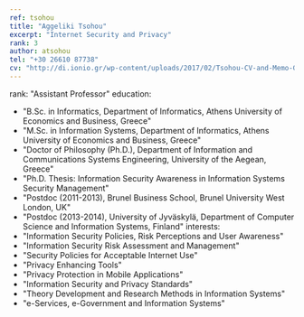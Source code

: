 ```yaml
---
ref: tsohou
title: "Aggeliki Tsohou"
excerpt: "Internet Security and Privacy"
rank: 3
author: atsohou
tel: "+30 26610 87738"
cv: "http://di.ionio.gr/wp-content/uploads/2017/02/Tsohou-CV-and-Memo-GR.pdf"
---
```


rank: "Assistant Professor"
education:
  - "B.Sc. in Informatics, Department of Informatics, Athens University of Economics and Business, Greece"
  - "M.Sc. in Information Systems, Department of Informatics, Athens University of Economics and Business, Greece"
  - "Doctor of Philosophy (Ph.D.), Department of Information and Communications Systems Engineering, University of the Aegean, Greece"
  - "Ph.D. Thesis: Information Security Awareness in Information Systems Security Management"
  - "Postdoc (2011-2013), Brunel Business School, Brunel University West London, UK"
  - "Postdoc (2013-2014), University of Jyväskylä, Department of Computer Science and Information Systems, Finland"
interests:
  - "Information Security Policies, Risk Perceptions and User Awareness"
  - "Information Security Risk Assessment and Management"
  - "Security Policies for Acceptable Internet Use"
  - "Privacy Enhancing Tools"
  - "Privacy Protection in Mobile Applications"
  - "Information Security and Privacy Standards"
  - "Theory Development and Research Methods in Information Systems"
  - "e-Services, e-Government and Information Systems"
